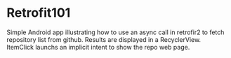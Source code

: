# Retrofit101
Simple Android app illustrating how to use an async call in retrofir2 to fetch repository list from github. 
Results are displayed in a RecyclerView. ItemClick launchs an implicit intent to show the repo web page.
